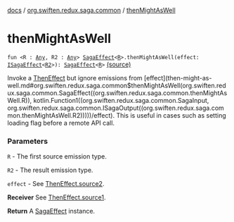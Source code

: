 [docs](../index.md) / [org.swiften.redux.saga.common](index.md) / [thenMightAsWell](./then-might-as-well.md)

# thenMightAsWell

`fun <R : `[`Any`](https://kotlinlang.org/api/latest/jvm/stdlib/kotlin/-any/index.html)`, R2 : `[`Any`](https://kotlinlang.org/api/latest/jvm/stdlib/kotlin/-any/index.html)`> `[`SagaEffect`](-saga-effect/index.md)`<`[`R`](then-might-as-well.md#R)`>.thenMightAsWell(effect: `[`ISagaEffect`](-i-saga-effect.md)`<`[`R2`](then-might-as-well.md#R2)`>): `[`SagaEffect`](-saga-effect/index.md)`<`[`R`](then-might-as-well.md#R)`>` [(source)](https://github.com/protoman92/KotlinRedux/tree/master/common/common-saga/src/main/kotlin/org/swiften/redux/saga/common/CommonExtension.kt#L235)

Invoke a [ThenEffect](-then-effect/index.md) but ignore emissions from [effect](then-might-as-well.md#org.swiften.redux.saga.common$thenMightAsWell(org.swiften.redux.saga.common.SagaEffect((org.swiften.redux.saga.common.thenMightAsWell.R)), kotlin.Function1((org.swiften.redux.saga.common.SagaInput, org.swiften.redux.saga.common.ISagaOutput((org.swiften.redux.saga.common.thenMightAsWell.R2)))))/effect). This is useful in cases such as setting
loading flag before a remote API call.

### Parameters

`R` - The first source emission type.

`R2` - The result emission type.

`effect` - See [ThenEffect.source2](-then-effect/source2.md).

**Receiver**
See [ThenEffect.source1](-then-effect/source1.md).

**Return**
A [SagaEffect](-saga-effect/index.md) instance.

